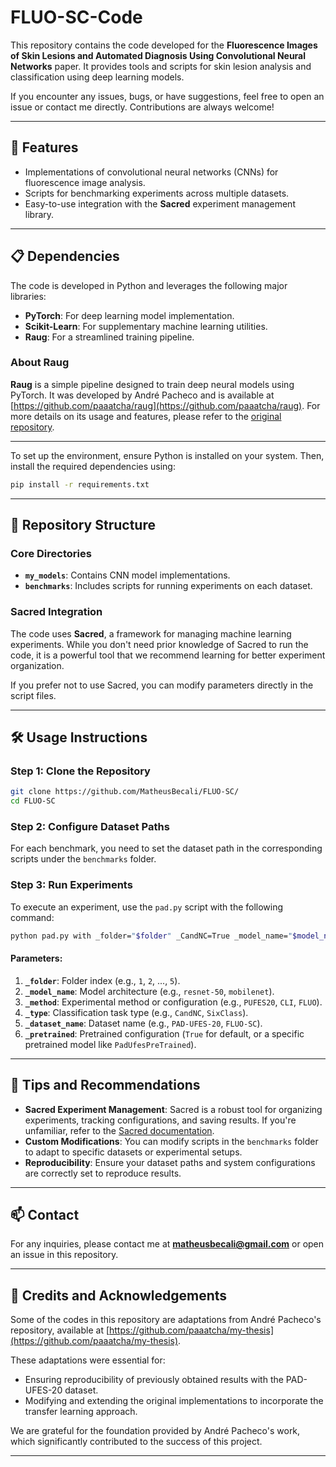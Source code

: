 # FLUO-SC-Code

This repository contains the code developed for the **Fluorescence Images of Skin Lesions and Automated Diagnosis Using Convolutional Neural Networks** paper. It provides tools and scripts for skin lesion analysis and classification using deep learning models.

If you encounter any issues, bugs, or have suggestions, feel free to open an issue or contact me directly. Contributions are always welcome!

---

## 🚀 Features

- Implementations of convolutional neural networks (CNNs) for fluorescence image analysis.
- Scripts for benchmarking experiments across multiple datasets.
- Easy-to-use integration with the **Sacred** experiment management library.

---

## 📋 Dependencies

The code is developed in Python and leverages the following major libraries:

- **PyTorch**: For deep learning model implementation.
- **Scikit-Learn**: For supplementary machine learning utilities.
- **Raug**: For a streamlined training pipeline.

### About Raug

**Raug** is a simple pipeline designed to train deep neural models using PyTorch. It was developed by André Pacheco and is available at [https://github.com/paaatcha/raug](https://github.com/paaatcha/raug). For more details on its usage and features, please refer to the [original repository](https://github.com/paaatcha/raug).

---

To set up the environment, ensure Python is installed on your system. Then, install the required dependencies using:

```bash
pip install -r requirements.txt
```

---

## 📂 Repository Structure

### Core Directories

- **`my_models`**: Contains CNN model implementations.
- **`benchmarks`**: Includes scripts for running experiments on each dataset.

### Sacred Integration

The code uses **Sacred**, a framework for managing machine learning experiments. While you don't need prior knowledge of Sacred to run the code, it is a powerful tool that we recommend learning for better experiment organization.

If you prefer not to use Sacred, you can modify parameters directly in the script files.

---

## 🛠 Usage Instructions

### Step 1: Clone the Repository

```bash
git clone https://github.com/MatheusBecali/FLUO-SC/
cd FLUO-SC
```

### Step 2: Configure Dataset Paths

For each benchmark, you need to set the dataset path in the corresponding scripts under the `benchmarks` folder.

### Step 3: Run Experiments

To execute an experiment, use the `pad.py` script with the following command:

```bash
python pad.py with _folder="$folder" _CandNC=True _model_name="$model_name" _method="$method" _type="$types" _dataset_name="$dataset_name" _pretrained="$pretrained"
```

#### Parameters:
1. **`_folder`**: Folder index (e.g., `1`, `2`, ..., `5`).
2. **`_model_name`**: Model architecture (e.g., `resnet-50`, `mobilenet`).
3. **`_method`**: Experimental method or configuration (e.g., `PUFES20`, `CLI`, `FLUO`).
4. **`_type`**: Classification task type (e.g., `CandNC`, `SixClass`).
5. **`_dataset_name`**: Dataset name (e.g., `PAD-UFES-20`, `FLUO-SC`).
6. **`_pretrained`**: Pretrained configuration (`True` for default, or a specific pretrained model like `PadUfesPreTrained`).

---

## 🧩 Tips and Recommendations

- **Sacred Experiment Management**: Sacred is a robust tool for organizing experiments, tracking configurations, and saving results. If you're unfamiliar, refer to the [Sacred documentation](https://sacred.readthedocs.io/en/stable/).
- **Custom Modifications**: You can modify scripts in the `benchmarks` folder to adapt to specific datasets or experimental setups.
- **Reproducibility**: Ensure your dataset paths and system configurations are correctly set to reproduce results.

---

## 📫 Contact

For any inquiries, please contact me at **matheusbecali@gmail.com** or open an issue in this repository.

---

## 📝 Credits and Acknowledgements

Some of the codes in this repository are adaptations from André Pacheco's repository, available at [https://github.com/paaatcha/my-thesis](https://github.com/paaatcha/my-thesis). 

These adaptations were essential for:
- Ensuring reproducibility of previously obtained results with the PAD-UFES-20 dataset.
- Modifying and extending the original implementations to incorporate the transfer learning approach.

We are grateful for the foundation provided by André Pacheco's work, which significantly contributed to the success of this project.

--- 

